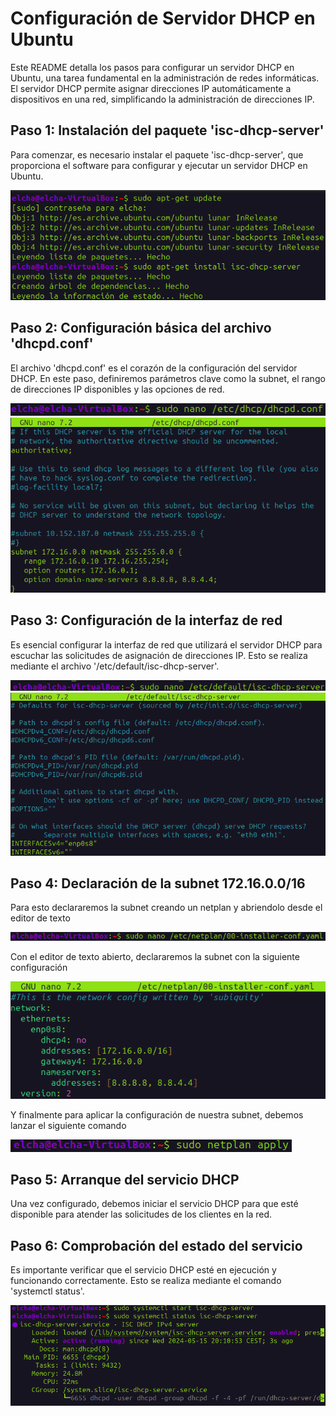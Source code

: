 # Configuración de Servidor DHCP en Ubuntu
Este README detalla los pasos para configurar un servidor DHCP en Ubuntu, una tarea fundamental en la administración de redes informáticas. El servidor DHCP permite asignar direcciones IP automáticamente a dispositivos en una red, simplificando la administración de direcciones IP.
## Paso 1: Instalación del paquete 'isc-dhcp-server'
Para comenzar, es necesario instalar el paquete 'isc-dhcp-server', que proporciona el software para configurar y ejecutar un servidor DHCP en Ubuntu.

![instalacion isc-dhcp-server](https://github.com/CarlosAlvarezDiaz/DHCP_maquina_virtual/blob/4889a25bd2dd092c1cd3b5a09d5d0c38c8fcd812/instalarDHCP.png)

## Paso 2: Configuración básica del archivo 'dhcpd.conf'
El archivo 'dhcpd.conf' es el corazón de la configuración del servidor DHCP. En este paso, definiremos parámetros clave como la subnet, el rango de direcciones IP disponibles y las opciones de red.

![abrir el archivo dhcpd.conf desde el editor de texto](https://github.com/CarlosAlvarezDiaz/DHCP_maquina_virtual/blob/0c851ff6e9b355d0e6eea79e7c77a1960d6ad055/configuracion.png)
![configuracion del archivo dhcpd.conf](https://github.com/CarlosAlvarezDiaz/DHCP_maquina_virtual/blob/0c851ff6e9b355d0e6eea79e7c77a1960d6ad055/configuracionbasica.png)

## Paso 3: Configuración de la interfaz de red
Es esencial configurar la interfaz de red que utilizará el servidor DHCP para escuchar las solicitudes de asignación de direcciones IP. Esto se realiza mediante el archivo '/etc/default/isc-dhcp-server'.

![abrir el archivo de configuracion de la interfaz de red desde el editor de texto](https://github.com/CarlosAlvarezDiaz/DHCP_maquina_virtual/blob/af6b310c2452792e04887027a75ee2db39ec38f4/red.png)
![configuracion de la interfaz de red](https://github.com/CarlosAlvarezDiaz/DHCP_maquina_virtual/blob/af6b310c2452792e04887027a75ee2db39ec38f4/configuracionred.png)

## Paso 4: Declaración de la subnet 172.16.0.0/16

Para esto declararemos la subnet creando un netplan y abriendolo desde el editor de texto

![abrir el netplan desde el editor de texto](https://github.com/CarlosAlvarezDiaz/DHCP_maquina_virtual/blob/bb09816dc444511cb199bc9360c9de9494f4a6c5/netplan.png)

Con el editor de texto abierto, declararemos la subnet con la siguiente configuración

![configuracion subnet](https://github.com/CarlosAlvarezDiaz/DHCP_maquina_virtual/blob/bb09816dc444511cb199bc9360c9de9494f4a6c5/declaracionsubnet.png)

Y finalmente para aplicar la configuración de nuestra subnet, debemos lanzar el siguiente comando

![netplan apply](https://github.com/CarlosAlvarezDiaz/DHCP_maquina_virtual/blob/bb09816dc444511cb199bc9360c9de9494f4a6c5/netplanapply.png)

## Paso 5: Arranque del servicio DHCP

Una vez configurado, debemos iniciar el servicio DHCP para que esté disponible para atender las solicitudes de los clientes en la red.

## Paso 6: Comprobación del estado del servicio

Es importante verificar que el servicio DHCP esté en ejecución y funcionando correctamente. Esto se realiza mediante el comando 'systemctl status'.

![arranque y comprobacion del servicio](https://github.com/CarlosAlvarezDiaz/DHCP_maquina_virtual/blob/94c1d15022209b92add4813660f694b51c010381/systemctl.png)